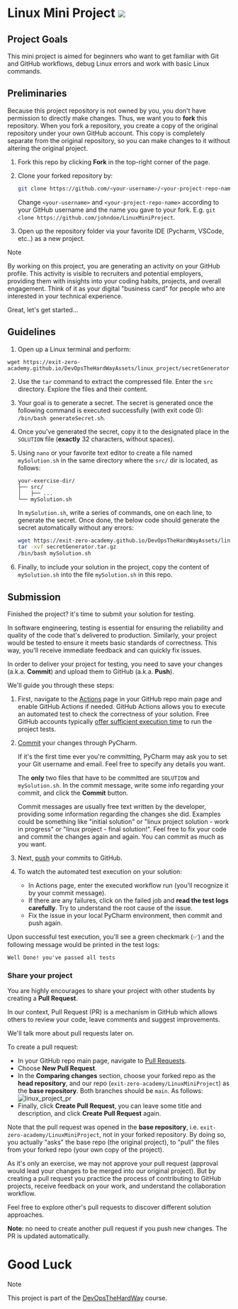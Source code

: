# Linux Mini Project  [![][autotest_badge]][autotest_workflow]

## Project Goals

This mini project is aimed for beginners who want to get familiar with Git and GitHub workflows, debug Linux errors and work with basic Linux commands.

## Preliminaries

Because this project repository is not owned by you, you don't have permission to directly make changes.
Thus, we want you to **fork** this repository. 
When you fork a repository, you create a copy of the original repository under your own GitHub account. 
This copy is completely separate from the original repository, so you can make changes to it without altering the original project.

1. Fork this repo by clicking **Fork** in the top-right corner of the page. 
2. Clone your forked repository by:
   ```bash
   git clone https://github.com/<your-username>/<your-project-repo-name>
   ```
   Change `<your-username>` and `<your-project-repo-name>` according to your GitHub username and the name you gave to your fork. E.g. `git clone https://github.com/johndoe/LinuxMiniProject`.
 
3. Open up the repository folder via your favorite IDE (Pycharm, VSCode, etc..) as a new project.

> [!Note]
> By working on this project, you are generating an activity on your GitHub profile.
> This activity is visible to recruiters and potential employers, providing them with insights into your coding habits, projects, and overall engagement. 
> Think of it as your digital "business card" for people who are interested in your technical experience.


Great, let's get started...

## Guidelines  

1. Open up a Linux terminal and perform:

```shell
wget https://exit-zero-academy.github.io/DevOpsTheHardWayAssets/linux_project/secretGenerator.tar.gz
```

2. Use the `tar` command to extract the compressed file. Enter the `src` directory. Explore the files and their content. 
3. Your goal is to generate a secret. The secret is generated once the following command is executed successfully (with exit code 0): `/bin/bash generateSecret.sh`.
7. Once you've generated the secret, copy it to the designated place in the `SOLUTION` file (**exactly** 32 characters, without spaces).
5. Using `nano` or your favorite text editor to create a file named `mySolution.sh` in the same directory where the `src/` dir is located, as follows:
   ```text
   your-exercise-dir/
   ├── src/
   │   ├── ...
   └── mySolution.sh
   ```
   
   In `mySolution.sh`, write a series of commands, one on each line, to generate the secret.
   Once done, the below code should generate the secret automatically without any errors:

   ```bash
   wget https://exit-zero-academy.github.io/DevOpsTheHardWayAssets/linux_project/secretGenerator.tar.gz
   tar -xvf secretGenerator.tar.gz
   /bin/bash mySolution.sh
   ```

6. Finally, to include your solution in the project, copy the content of `mySolution.sh` into the file `mySolution.sh` in this repo.

## Submission

Finished the project? it's time to submit your solution for testing.

In software engineering, testing is essential for ensuring the reliability and quality of the code that's delivered to production.
Similarly, your project would be tested to ensure it meets basic standards of correctness.
This way, you'll receive immediate feedback and can quickly fix issues.

In order to deliver your project for testing, you need to save your changes (a.k.a. **Commit**) and upload them to GitHub (a.k.a. **Push**).

We'll guide you through these steps: 


1. First, navigate to the [Actions][github_actions] page in your GitHub repo main page and enable GitHub Actions if needed. 
   GitHub Actions allows you to execute an automated test to check the correctness of your solution. Free GitHub accounts typically [offer sufficient execution time](https://docs.github.com/en/billing/managing-billing-for-github-actions/about-billing-for-github-actions#included-storage-and-minutes) to run the project tests.

2. [Commit](https://www.jetbrains.com/help/pycharm/commit-and-push-changes.html#commit) your changes through PyCharm.

   If it's the first time ever you're committing, PyCharm may ask you to set your Git username and email. Feel free to specify any details you want. 

   The **only** two files that have to be committed are `SOLUTION` and `mySolution.sh`.
   In the commit message, write some info regarding your commit, and click the **Commit** button.

   Commit messages are usually free text written by the developer, providing some information regarding the changes she did. 
   Examples could be something like "initial solution" or "linux project solution - work in progress" or "linux project - final solution!".
   Feel free to fix your code and commit the changes again and again. You can commit as much as you want.

3. Next, [push](https://www.jetbrains.com/help/pycharm/commit-and-push-changes.html#push) your commits to GitHub. 
4. To watch the automated test execution on your solution:
   - In Actions page, enter the executed workflow run (you'll recognize it by your commit message).
   - If there are any failures, click on the failed job and **read the test logs carefully**. Try to understand the root cause of the issue.
   - Fix the issue in your local PyCharm environment, then commit and push again.

Upon successful test execution, you'll see a green checkmark (✅) and the following message would be printed in the test logs:

```text
Well Done! you've passed all tests
```

### Share your project 

You are highly encourages to share your project with other students by creating a **Pull Request**.

In our context, Pull Request (PR) is a mechanism in GitHub which allows others to review your code, leave comments and suggest improvements.

We'll talk more about pull requests later on. 

To create a pull request:

- In your GitHub repo main page, navigate to [Pull Requests][pull_requests].
- Choose **New Pull Request**.
- In the **Comparing changes** section, choose your forked repo as the **head repository**, and our repo (`exit-zero-academy/LinuxMiniProject`) as the **base repository**. Both branches should be `main`. As follows:
  ![linux_project_pr][linux_project_pr]
- Finally, click **Create Pull Request**, you can leave some title and description, and click **Create Pull Request** again.

Note that the pull request was opened in the **base repository**, i.e. `exit-zero-academy/LinuxMiniProject`, not in your forked repository. 
By doing so, you actually "asks" the base repo (the original project), to "pull" the files from your forked repo (your own copy of the project).

As it's only an exercise, we may not approve your pull request (approval would lead your changes to be merged into our original project). But by creating a pull request you practice the process of contributing to GitHub projects, receive feedback on your work, and understand the collaboration workflow. 

Feel free to explore other's pull requests to discover different solution approaches. 

**Note**: no need to create another pull request if you push new changes. The PR is updated automatically.  


# Good Luck


> [!Note]
> This project is part of the [DevOpsTheHardWay][DevOpsTheHardWay] course.  


[linux_project_linuxkernel]: https://exit-zero-academy.github.io/DevOpsTheHardWayAssets/img/linux_project_linuxkernel.png
[linux_project_pr]: https://exit-zero-academy.github.io/DevOpsTheHardWayAssets/img/linux_project_pr.png

[DevOpsTheHardWay]: https://github.com/exit-zero-academy/DevOpsTheHardWay
[onboarding_tutorial]: https://github.com/exit-zero-academy/DevOpsTheHardWay/blob/main/tutorials/onboarding.md
[autotest_badge]: ../../actions/workflows/project_auto_testing.yaml/badge.svg?event=push
[autotest_workflow]: ../../actions/workflows/project_auto_testing.yaml/
[github_actions]: ../../actions
[pull_requests]: ../../pulls

